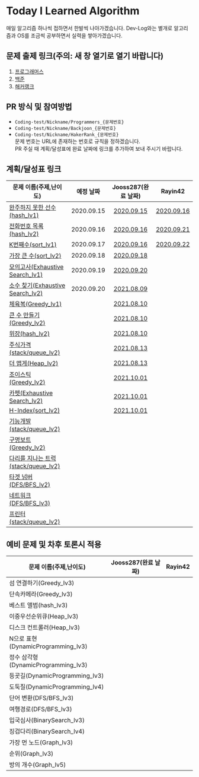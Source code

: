 # Today I Learned Algorithm

매일 알고리즘 하나씩 접하면서 한발씩 나아가겠습니다. Dev-Log와는 별개로 알고리즘과 OS를 조금씩 공부하면서 실력을 쌓아가겠습니다.

## 문제 출제 링크(주의: 새 창 열기로 열기 바랍니다)

1. [프로그래머스](https://programmers.co.kr/learn/challenges)
2. [백준](https://www.acmicpc.net/problemset)
3. [해커랭크](https://www.hackerrank.com/domains/algorithms)

## PR 방식 및 참여방법

* ```Coding-test/Nickname/Programmers_{문제번호}```
* ```Coding-test/Nickname/Backjoon_{문제번호}```
* ```Coding-test/Nickname/HakerRank_{문제번호}```  
문제 번호는 URL에 존재하는 번호로 규칙을 정하겠습니다.  
PR 주실 때 계획/달성표에 완료 날짜에 링크를 추가하여 보내 주시기 바랍니다.

## 계획/달성표 링크

문제 이름(주제,난이도) | 예정 날짜 | Jooss287(완료 날짜) | Rayin42 |
--- | :---: | :---: | :---: |
[완주하지 못한 선수(hash_lv1)](https://programmers.co.kr/learn/courses/30/lessons/42576#) | 2020.09.15 | [2020.09.15](Coding-test/Jooss287/programmers_42576.md) | [2020.09.16](Coding-test/Rayin42/programmers_42576.md)
[전화번호 목록(hash_lv2)](https://programmers.co.kr/learn/courses/30/lessons/42577#)   | 2020.09.16 | [2020.09.16](Coding-test/Jooss287/programmers_42577.md) | [2020.09.21](Coding-test/Rayin42/programmers_42577.md)
[K번째수(sort_lv1)](https://programmers.co.kr/learn/courses/30/lessons/42748)  | 2020.09.17 | [2020.09.16](Coding-test/Jooss287/programmers_42748.md) | [2020.09.22](Coding-test/Rayin42/programmers_42748.md)
[가장 큰 수(sort_lv2)](https://programmers.co.kr/learn/courses/30/lessons/42746)   | 2020.09.18 | [2020.09.18](Coding-test/Jooss287/programmers_42746.md)
[모의고사(Exhaustive Search_lv1)](https://programmers.co.kr/learn/courses/30/lessons/42840) | 2020.09.19 | [2020.09.20](Coding-test/Jooss287/programmers_42840.md)
[소수 찾기(Exhaustive Search_lv2)](https://programmers.co.kr/learn/courses/30/lessons/42839) | 2020.09.20 | [2021.08.09](Coding-test/Jooss287/programmers_42839.md)
[체육복(Greedy_lv1)](https://programmers.co.kr/learn/courses/30/lessons/42862) | | [2021.08.10](Coding-test/Jooss287/programmers_42862.md)
[큰 수 만들기(Greedy_lv2)](https://programmers.co.kr/learn/courses/30/lessons/42883) | | [2021.08.10](Coding-test/Jooss287/programmers_42883.md)
[위장(hash_lv2)](https://programmers.co.kr/learn/courses/30/lessons/42578) | | [2021.08.10](Coding-test/Jooss287/programmers_42578.md)
[주식가격(stack/queue_lv2)](https://programmers.co.kr/learn/courses/30/lessons/42584) | | [2021.08.13](Coding-test/Jooss287/programmers_42584.md)
[더 맵게(Heap_lv2)](https://programmers.co.kr/learn/courses/30/lessons/42626) | | [2021.08.13](Coding-test/Jooss287/programmers_42626.md)
[조이스틱(Greedy_lv2)](https://programmers.co.kr/learn/courses/30/lessons/42860) | | [2021.10.01](Coding-test/Jooss287/programmers_42860.md)
[카펫(Exhaustive Search_lv2)](https://programmers.co.kr/learn/courses/30/lessons/42842) | | [2021.10.01](Coding-test/Jooss287/programmers_42842.md)
[H-Index(sort_lv2)](https://programmers.co.kr/learn/courses/30/lessons/42747) | | [2021.10.01](Coding-test/Jooss287/programmers_42747.md)
[기능개발(stack/queue_lv2)](https://programmers.co.kr/learn/courses/30/lessons/42586) |
[구명보트(Greedy_lv2)](https://programmers.co.kr/learn/courses/30/lessons/42885) |
[다리를 지나는 트럭(stack/queue_lv2)](https://programmers.co.kr/learn/courses/30/lessons/42583) |
[타겟 넘버(DFS/BFS_lv2)](https://programmers.co.kr/learn/courses/30/lessons/43165) |
[네트워크(DFS/BFS_lv3)](https://programmers.co.kr/learn/courses/30/lessons/43162) |
[프린터(stack/queue_lv2)](https://programmers.co.kr/learn/courses/30/lessons/42587) |

## 예비 문제 및 차후 토론시 적용

문제 이름(주제,난이도) | Jooss287(완료 날짜) | Rayin42 |
--- | :---: | :---: |
섬 연결하기(Greedy_lv3) |
단속카메라(Greedy_lv3) |
베스트 앨범(hash_lv3) |
이중우선순위큐(Heap_lv3) |
디스크 컨트롤러(Heap_lv3) |
N으로 표현(DynamicProgramming_lv3) |
정수 삼각형(DynamicProgramming_lv3) |
등굣길(DynamicProgramming_lv3) |
도둑질(DynamicProgramming_lv4) |
단어 변환(DFS/BFS_lv3) |
여행경로(DFS/BFS_lv3) |
입국심사(BinarySearch_lv3) |
징검다리(BinarySearch_lv4) |
가장 먼 노드(Graph_lv3) |
순위(Graph_lv3) |
방의 개수(Graph_lv5) |
